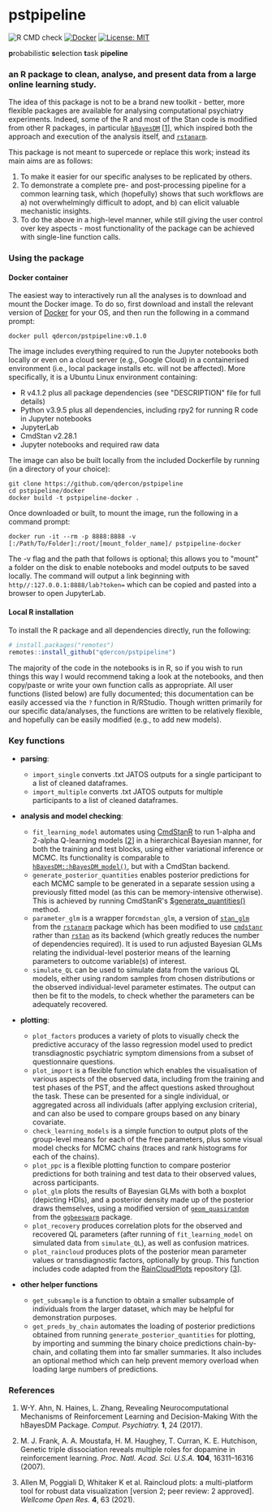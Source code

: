 # pstpipeline

![R CMD check](https://github.com/qdercon/pstpipeline/actions/workflows/main.yml/badge.svg)
[![Docker](https://img.shields.io/docker/cloud/build/eaudeweb/scratch?label=Docker&style=flat)](https://hub.docker.com/repository/docker/qdercon/pstpipeline/general#)
[![License: MIT](https://img.shields.io/badge/License-MIT-yellow.svg)](https://cran.r-project.org/web/licenses/MIT)

**p**robabilistic **s**election **t**ask **pipeline**

### an R package to clean, analyse, and present data from a large online learning study.

The idea of this package is not to be a brand new toolkit - better, more flexible packages are available for analysing computational psychiatry experiments. Indeed, some of the R and most of the Stan code is modified from other R packages, in particular [```hBayesDM```](https://github.com/CCS-Lab/hBayesDM) [[1](#References)], which inspired both the approach and execution of the analysis itself, and [```rstanarm```](https://mc-stan.org/rstanarm/).

This package is not meant to supercede or replace this work; instead its main aims are as follows:

1.  To make it easier for our specific analyses to be replicated by others.
2.  To demonstrate a complete pre- and post-processing pipeline for a common learning task, which (hopefully) shows that such workflows are a) not overwhelmingly difficult to adopt, and b) can elicit valuable mechanistic insights.
3.  To do the above in a high-level manner, while still giving the user control over key aspects - most functionality of the package can be achieved with single-line function calls.

### Using the package

#### Docker container

The easiest way to interactively run all the analyses is to download and mount the Docker image. To do so, first download and install the relevant version of [Docker](https://docs.docker.com/get-docker/) for your OS, and then run the following in a command prompt:

```
docker pull qdercon/pstpipeline:v0.1.0
```

The image includes everything required to run the Jupyter notebooks both locally or even on a cloud server (e.g., Google Cloud) in a containerised environment (i.e., local package installs etc. will not be affected). More specifically, it is a Ubuntu Linux environment containing:

* R v4.1.2 plus all package dependencies (see "DESCRIPTION" file for full details)
* Python v3.9.5 plus all dependencies, including rpy2 for running R code in Jupyter notebooks
* JupyterLab
* CmdStan v2.28.1
* Jupyter notebooks and required raw data

The image can also be built locally from the included Dockerfile by running (in a directory of your choice):

```
git clone https://github.com/qdercon/pstpipeline
cd pstpipeline/docker
docker build -t pstpipeline-docker .
```

Once downloaded or built, to mount the image, run the following in a command prompt:

```
docker run -it --rm -p 8888:8888 -v [:/Path/To/Folder]:/root/[mount_folder_name]/ pstpipeline-docker
```

The -v flag and the path that follows is optional; this allows you to "mount" a folder on the disk to enable notebooks and model outputs to be saved locally. The command will output a link beginning with ```http//:127.0.0.1:8888/lab?token=``` which can be copied and pasted into a browser to open JupyterLab.

#### Local R installation

To install the R package and all dependencies directly, run the following:

```R
# install.packages("remotes")
remotes::install_github("qdercon/pstpipeline")
```

The majority of the code in the notebooks is in R, so if you wish to run things this way I would recommend taking a look at the notebooks, and then copy/paste or write your own function calls as appropriate. All user functions (listed below) are fully documented; this documentation can be easily accessed via the ```?``` function in R/RStudio. Though written primarily for our specific data/analyses, the functions are written to be relatively flexible, and hopefully can be easily modified (e.g., to add new models).


### Key functions

- **parsing**:
    - ```import_single``` converts .txt JATOS outputs for a single participant to a list of cleaned dataframes.
    - ```import_multiple``` converts .txt JATOS outputs for multiple participants to a list of cleaned dataframes.


- **analysis and model checking**:
    - ```fit_learning_model``` automates using [CmdStanR](https://mc-stan.org/cmdstanr/) to run 1-alpha and 2-alpha Q-learning models [[2](#References)] in a hierarchical Bayesian manner, for both the training and test blocks, using either variational inference or MCMC. Its functionality is comparable to [```hBayesDM::hBayesDM_model()```](https://rdrr.io/cran/hBayesDM/src/R/hBayesDM_model.R), but with a CmdStan backend.
    - ```generate_posterior_quantities``` enables posterior predictions for each MCMC sample to be generated in a separate session using a previously fitted model (as this can be memory-intensive otherwise). This is achieved by running CmdStanR's [$generate_quantities()](https://mc-stan.org/cmdstanr/reference/model-method-generate-quantities.html) method.
    - ```parameter_glm``` is a wrapper for```cmdstan_glm```, a version of [```stan_glm```](https://mc-stan.org/rstanarm/reference/stan_glm.html) from the [```rstanarm```](https://github.com/stan-dev/rstanarm) package which has been modified to use [```cmdstanr```](https://mc-stan.org/cmdstanr/) rather than [```rstan```](https://cran.r-project.org/web/packages/rstan/index.html) as its backend (which greatly reduces the number of dependencies required). It is used to run adjusted Bayesian GLMs relating the individual-level posterior means of the learning parameters to outcome variable(s) of interest.
    - ```simulate_QL``` can be used to simulate data from the various QL models, either using random samples from chosen distributions or the observed individual-level parameter estimates. The output can then be fit to the models, to check whether the parameters can be adequately recovered.


- **plotting**:
    - ```plot_factors``` produces a variety of plots to visually check the predictive accuracy of the lasso regression model used to predict transdiagnostic psychiatric symptom dimensions from a subset of questionnaire questions.
    - ```plot_import``` is a flexible function which enables the visualisation of various aspects of the observed data, including from the training and test phases of the PST, and the affect questions asked throughout the task. These can be presented for a single individual, or aggregated across all individuals (after applying exclusion criteria), and can also be used to compare groups based on any binary covariate.
    - ```check_learning_models``` is a simple function to output plots of the group-level means for each of the free parameters, plus some visual model checks for MCMC chains (traces and rank histograms for each of the chains).
    - ```plot_ppc``` is a flexible plotting function to compare posterior predictions for both training and test data to their observed values, across participants.
    - ```plot_glm``` plots the results of Bayesian GLMs with both a boxplot (depicting HDIs), and a posterior density made up of the posterior draws themselves, using a modified version of [```geom_quasirandom```](https://www.rdocumentation.org/packages/ggbeeswarm/versions/0.5.3/topics/geom_quasirandom) from the [```ggbeeswarm```](https://github.com/eclarke/ggbeeswarm) package.
    - ```plot_recovery``` produces correlation plots for the observed and recovered QL parameters (after running of ```fit_learning_model``` on simulated data from ```simulate_QL```), as well as confusion matrices.
    - ```plot_raincloud``` produces plots of the posterior mean parameter values or transdiagnostic factors, optionally by group. This function includes code adapted from the [RainCloudPlots](https://github.com/RainCloudPlots/RainCloudPlots) repository [[3](#References)].


- **other helper functions**
    - ```get_subsample``` is a function to obtain a smaller subsample of individuals from the larger dataset, which may be helpful for demonstration purposes.
    - ```get_preds_by_chain``` automates the loading of posterior predictions obtained from running ```generate_posterior_quantities``` for plotting, by importing and summing the binary choice predictions chain-by-chain, and collating them into far smaller summaries. It also includes an optional method which can help prevent memory overload when loading large numbers of predictions.
    


### References

1.   W-Y. Ahn, N. Haines, L. Zhang, Revealing Neurocomputational Mechanisms of Reinforcement Learning and Decision-Making With the hBayesDM Package. *Comput. Psychiatry.* **1**, 24 (2017).

2.   M. J. Frank, A. A. Moustafa, H. M. Haughey, T. Curran, K. E. Hutchison, Genetic triple dissociation reveals multiple roles for dopamine in reinforcement learning. *Proc. Natl. Acad. Sci. U.S.A.* **104**, 16311–16316 (2007).

3.   Allen M, Poggiali D, Whitaker K et al. Raincloud plots: a multi-platform tool for robust data visualization [version 2; peer review: 2 approved]. *Wellcome Open Res.* **4**, 63 (2021).
